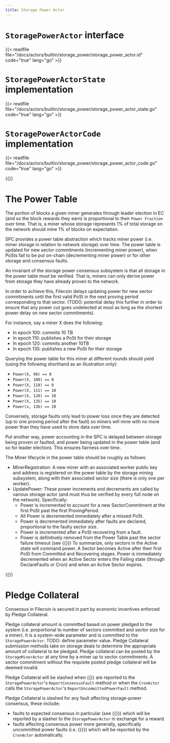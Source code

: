 ```yaml
---
title: Storage Power Actor
---
```


# `StoragePowerActor` interface

{{< readfile file="/docs/actors/builtin/storage_power/storage_power_actor.id" code="true" lang="go" >}}

# `StoragePowerActorState` implementation

{{< readfile file="/docs/actors/builtin/storage_power/storage_power_actor_state.go" code="true" lang="go" >}}

# `StoragePowerActorCode` implementation

{{< readfile file="/docs/actors/builtin/storage_power/storage_power_actor_code.go" code="true" lang="go" >}}


{{<label power_table>}}
# The Power Table

The portion of blocks a given miner generates through leader election in EC (and so the block rewards they earn) is proportional to their `Power Fraction` over time. That is, a miner whose storage represents 1% of total storage on the network should mine 1% of blocks on expectation.

SPC provides a power table abstraction which tracks miner power (i.e. miner storage in relation to network storage) over time. The power table is updated for new sector commitments (incrementing miner power), when PoSts fail to be put on-chain (decrementing miner power) or for other storage and consensus faults.

An invariant of the storage power consensus subsystem is that all storage in the power table must be verified. That is, miners can only derive power from storage they have already proven to the network.

In order to achieve this, Filecoin delays updating power for new sector commitments until the first valid PoSt in the next proving period corresponding to that sector. (TODO: potential delay this further in order to ensure that any power cut goes undetected at most as long as the shortest power delay on new sector commitments).

For instance, say a miner X does the following:
- In epoch 100: commits 10 TB
- In epoch 110: publishes a PoSt for their storage
- In epoch 120: commits another 10TB
- In epoch 135: publishes a new PoSt for their storage

Querying the power table for this miner at different rounds should yield (using the following shorthand as an illustration only):
- `Power(X, 90) == 0`
- `Power(X, 100) == 0`
- `Power(X, 110) == 0`
- `Power(X, 111) == 10`
- `Power(X, 120) == 10`
- `Power(X, 135) == 10`
- `Power(x, 136) == 20`

Conversely, storage faults only lead to power loss once they are detected (up to one proving period after the fault) so miners will mine with no more power than they have used to store data over time.

Put another way, power accounting in the SPC is delayed between storage being proven or faulted, and power being updated in the power table (and so for leader election). This ensures fairness over time.

The Miner lifecycle in the power table should be roughly as follows:

- MinerRegistration: A new miner with an associated worker public key and address is registered on the power table by the storage mining subsystem, along with their associated sector size (there is only one per worker).
- UpdatePower: These power increments and decrements are called by various storage actor (and must thus be verified by every full node on the network). Specifically:
    - Power is incremented to account for a new SectorCommitment at the first PoSt past the first ProvingPeriod.
    - All Power is decremented immediately after a missed PoSt.
    - Power is decremented immediately after faults are declared, proportional to the faulty sector size.
    - Power is incremented after a PoSt recovering from a fault.
    - Power is definitively removed from the Power Table past the sector failure timeout (see {{<sref storage_faults>}})
To summarize, only sectors in the Active state will command power. A Sector becomes Active after their first PoSt from Committed and Recovering stages. Power is immediately decremented when an Active Sector enters the Failing state (through DeclareFaults or Cron) and when an Active Sector expires.

{{<label pledge_collateral>}}
# Pledge Collateral

Consensus in Filecoin is secured in part by economic incentives enforced by Pledge Collateral.

Pledge collateral amount is committed based on power pledged to the system (i.e. proportional to number of sectors committed and sector size for a miner). It is a system-wide parameter and is committed to the `StoragePowerActor`. TODO: define parameter value. Pledge Collateral submission methods take on storage deals to determine the appropriate amount of collateral to be pledged. Pledge collateral can be posted by the `StorageMinerActor` at any time by a miner up to sector commitments. A sector commitment without the requisite posted pledge collateral will be deemed invalid.

Pledge Collateral will be slashed when {{<sref consensus_faults>}} are reported to the `StoragePowerActor`'s `ReportConsensusFault` method or when the `CronActor` calls the `StoragePowerActor`'s `ReportUncommittedPowerFault` method.

Pledge Collateral is slashed for any fault affecting storage-power consensus, these include:
- faults to expected consensus in particular (see {{<sref consensus_faults>}}) which will be reported by a slasher to the `StoragePowerActor` in exchange for a reward.
- faults affecting consensus power more generally, specifically uncommitted power faults (i.e. {{<sref storage_faults>}}) which will be reported by the `CronActor` automatically.
